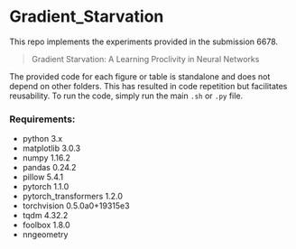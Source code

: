 # Gradient_Starvation
This repo implements the experiments provided in the submission 6678.

> Gradient Starvation: A Learning Proclivity in Neural Networks

The provided code for each figure or table is standalone and does not depend on other folders. This has resulted in code repetition but facilitates reusability. To run the code, simply run the main `.sh` or `.py` file.


### Requirements:
- python 3.x
- matplotlib 3.0.3
- numpy 1.16.2
- pandas 0.24.2
- pillow 5.4.1
- pytorch 1.1.0
- pytorch_transformers 1.2.0
- torchvision 0.5.0a0+19315e3
- tqdm 4.32.2
- foolbox 1.8.0
- nngeometry

